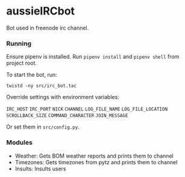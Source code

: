 # aussieIRCbot

Bot used in freenode irc channel.

### Running

Ensure pipenv is installed. Run `pipenv install` and `pipenv shell` from project root.

To start the bot, run:

  `twistd -ny src/irc_bot.tac`

Override settings with environment variables:

  `IRC_HOST`
  `IRC_PORT`
  `NICK`
  `CHANNEL`
  `LOG_FILE_NAME`
  `LOG_FILE_LOCATION`
  `SCROLLBACK_SIZE`
  `COMMAND_CHARACTER`
  `JOIN_MESSAGE`

Or set them in `src/config.py`.

### Modules

  - Weather: Gets BOM weather reports and prints them to channel
  - Timezones: Gets timezones from pytz and prints them to channel
  - Insults: Insults users

